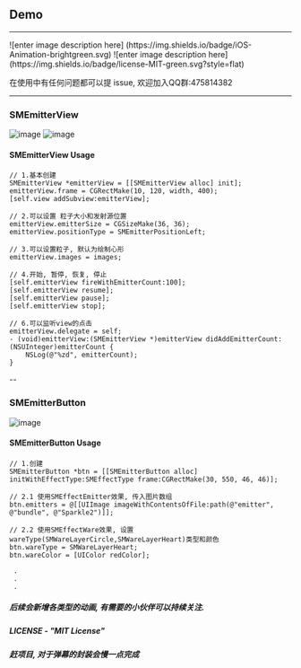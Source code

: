
## Demo

--------------

<p align="left">
![enter image description here]
(https://img.shields.io/badge/iOS-Animation-brightgreen.svg) 
![enter image description here]
(https://img.shields.io/badge/license-MIT-green.svg?style=flat) 
</a>

在使用中有任何问题都可以提 issue, 欢迎加入QQ群:475814382

--------------
### SMEmitterView
![image](https://github.com/icoderRo/SMAnimationDemo/blob/master/Resource/emitterViewAnimation/emitterView.gif) ![image](https://github.com/icoderRo/SMAnimationDemo/blob/master/Resource/emitterViewAnimation/emitterViewbg.gif)

#### SMEmitterView Usage
``` Objc
// 1.基本创建
SMEmitterView *emitterView = [[SMEmitterView alloc] init];
emitterView.frame = CGRectMake(10, 120, width, 400);
[self.view addSubview:emitterView];

// 2.可以设置 粒子大小和发射源位置
emitterView.emitterSize = CGSizeMake(36, 36);
emitterView.positionType = SMEmitterPositionLeft;

// 3.可以设置粒子, 默认为绘制心形
emitterView.images = images;

// 4.开始, 暂停, 恢复, 停止 
[self.emitterView fireWithEmitterCount:100];
[self.emitterView resume];
[self.emitterView pause];
[self.emitterView stop];

// 6.可以监听view的点击
emitterView.delegate = self;
- (void)emitterView:(SMEmitterView *)emitterView didAddEmitterCount:(NSUInteger)emitterCount {
    NSLog(@"%zd", emitterCount);
}
```
--

### SMEmitterButton
![image](https://github.com/icoderRo/SMAnimationDemo/blob/master/Resource/emitterViewAnimation/emitterView1.gif)

#### SMEmitterButton Usage
```Objc
// 1.创建
SMEmitterButton *btn = [[SMEmitterButton alloc] initWithEffectType:SMEffectType frame:CGRectMake(30, 550, 46, 46)];

// 2.1 使用SMEffectEmitter效果, 传入图片数组
btn.emitters = @[[UIImage imageWithContentsOfFile:path(@"emitter", @"bundle", @"Sparkle2")]];
 
// 2.2 使用SMEffectWare效果, 设置wareType(SMWareLayerCircle,SMWareLayerHeart)类型和颜色
btn.wareType = SMWareLayerHeart;
btn.wareColor = [UIColor redColor];

 .
 .
 .
```
##### 后续会新增各类型的动画, 有需要的小伙伴可以持续关注.

##### LICENSE - "MIT License"

##### 赶项目, 对于弹幕的封装会慢一点完成
